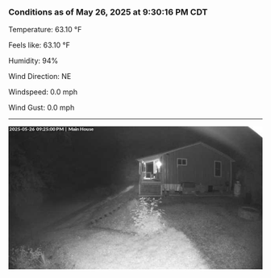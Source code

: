 ### Conditions as of May 26, 2025 at 9:30:16 PM CDT 

Temperature: 63.10 &deg;F

Feels like: 63.10 &deg;F

Humidity: 94%

Wind Direction: NE

Windspeed: 0.0 mph

Wind Gust: 0.0 mph

---

<img src="./images/latest.jpeg"/>


